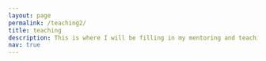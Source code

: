 ```yaml
---
layout: page
permalink: /teaching2/
title: teaching
description: This is where I will be filling in my mentoring and teaching work. Come back soon for more!
nav: true
---
```



